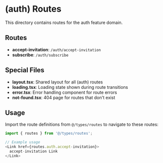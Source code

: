 # (auth) Routes

This directory contains routes for the auth feature domain.

## Routes

- **accept-invitation**: `/auth/accept-invitation`
- **subscribe**: `/auth/subscribe`

## Special Files

- **layout.tsx**: Shared layout for all (auth) routes
- **loading.tsx**: Loading state shown during route transitions
- **error.tsx**: Error handling component for route errors
- **not-found.tsx**: 404 page for routes that don't exist

## Usage

Import the route definitions from `@/types/routes` to navigate to these routes:

```typescript
import { routes } from '@/types/routes';

// Example usage
<Link href={routes.auth.accept-invitation}>
  accept-invitation Link
</Link>
```
